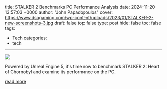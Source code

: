 title: STALKER 2 Benchmarks PC Performance Analysis
date: 2024-11-20 13:57:03 +0000
author: "John Papadopoulos"
cover: https://www.dsogaming.com/wp-content/uploads/2023/01/STALKER-2-new-screenshots-3.jpg
draft: false
top: false
type: post
hide: false
toc: false
tags:
  - Tech
categories:
  - tech
---

![](https://www.dsogaming.com/wp-content/uploads/2023/01/STALKER-2-new-screenshots-3.jpg)

Powered by Unreal Engine 5, it's time now to benchmark STALKER 2: Heart of Chornobyl and examine its performance on the PC.

[read more](https://www.dsogaming.com/pc-performance-analyses/stalker-2-benchmarks-pc-performance-analysis/)
